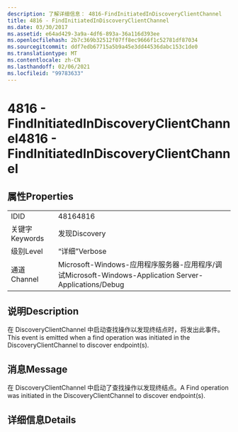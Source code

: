 ```yaml
---
description: 了解详细信息： 4816-FindInitiatedInDiscoveryClientChannel
title: 4816 - FindInitiatedInDiscoveryClientChannel
ms.date: 03/30/2017
ms.assetid: e64ad429-3a9a-4df6-893a-36a116d393ee
ms.openlocfilehash: 2b7c369b32512f07ff8ec9666f1c52781df87034
ms.sourcegitcommit: ddf7edb67715a5b9a45e3dd44536dabc153c1de0
ms.translationtype: MT
ms.contentlocale: zh-CN
ms.lasthandoff: 02/06/2021
ms.locfileid: "99783633"
---
```

# <a name="4816---findinitiatedindiscoveryclientchannel"></a><span data-ttu-id="eedaf-103">4816 - FindInitiatedInDiscoveryClientChannel</span><span class="sxs-lookup"><span data-stu-id="eedaf-103">4816 - FindInitiatedInDiscoveryClientChannel</span></span>

## <a name="properties"></a><span data-ttu-id="eedaf-104">属性</span><span class="sxs-lookup"><span data-stu-id="eedaf-104">Properties</span></span>  
  
|||  
|-|-|  
|<span data-ttu-id="eedaf-105">ID</span><span class="sxs-lookup"><span data-stu-id="eedaf-105">ID</span></span>|<span data-ttu-id="eedaf-106">4816</span><span class="sxs-lookup"><span data-stu-id="eedaf-106">4816</span></span>|  
|<span data-ttu-id="eedaf-107">关键字</span><span class="sxs-lookup"><span data-stu-id="eedaf-107">Keywords</span></span>|<span data-ttu-id="eedaf-108">发现</span><span class="sxs-lookup"><span data-stu-id="eedaf-108">Discovery</span></span>|  
|<span data-ttu-id="eedaf-109">级别</span><span class="sxs-lookup"><span data-stu-id="eedaf-109">Level</span></span>|<span data-ttu-id="eedaf-110">“详细”</span><span class="sxs-lookup"><span data-stu-id="eedaf-110">Verbose</span></span>|  
|<span data-ttu-id="eedaf-111">通道</span><span class="sxs-lookup"><span data-stu-id="eedaf-111">Channel</span></span>|<span data-ttu-id="eedaf-112">Microsoft-Windows-应用程序服务器-应用程序/调试</span><span class="sxs-lookup"><span data-stu-id="eedaf-112">Microsoft-Windows-Application Server-Applications/Debug</span></span>|  
  
## <a name="description"></a><span data-ttu-id="eedaf-113">说明</span><span class="sxs-lookup"><span data-stu-id="eedaf-113">Description</span></span>  

 <span data-ttu-id="eedaf-114">在 DiscoveryClientChannel 中启动查找操作以发现终结点时，将发出此事件。</span><span class="sxs-lookup"><span data-stu-id="eedaf-114">This event is emitted when a find operation was initiated in the DiscoveryClientChannel to discover endpoint(s).</span></span>  
  
## <a name="message"></a><span data-ttu-id="eedaf-115">消息</span><span class="sxs-lookup"><span data-stu-id="eedaf-115">Message</span></span>  

 <span data-ttu-id="eedaf-116">在 DiscoveryClientChannel 中启动了查找操作以发现终结点。</span><span class="sxs-lookup"><span data-stu-id="eedaf-116">A Find operation was initiated in the DiscoveryClientChannel to discover endpoint(s).</span></span>  
  
## <a name="details"></a><span data-ttu-id="eedaf-117">详细信息</span><span class="sxs-lookup"><span data-stu-id="eedaf-117">Details</span></span>
